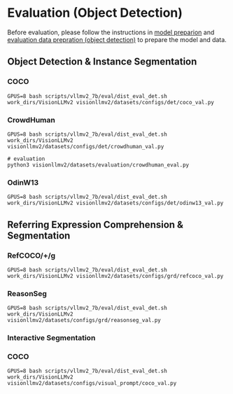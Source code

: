 # Evaluation (Object Detection)


Before evaluation, please follow the instructions in [model preparion](./model.md) and [evaluation data prepration (object detection)](./data_det.md) to prepare the model and data.

## Object Detection & Instance Segmentation

### COCO

```
GPUS=8 bash scripts/vllmv2_7b/eval/dist_eval_det.sh work_dirs/VisionLLMv2 visionllmv2/datasets/configs/det/coco_val.py
```

### CrowdHuman

```
GPUS=8 bash scripts/vllmv2_7b/eval/dist_eval_det.sh work_dirs/VisionLLMv2 visionllmv2/datasets/configs/det/crowdhuman_val.py

# evaluation
python3 visionllmv2/datasets/evaluation/crowdhuman_eval.py
```


### OdinW13

```
GPUS=8 bash scripts/vllmv2_7b/eval/dist_eval_det.sh work_dirs/VisionLLMv2 visionllmv2/datasets/configs/det/odinw13_val.py
```


## Referring Expression Comprehension & Segmentation

### RefCOCO/+/g

```
GPUS=8 bash scripts/vllmv2_7b/eval/dist_eval_det.sh work_dirs/VisionLLMv2 visionllmv2/datasets/configs/grd/refcoco_val.py
```

### ReasonSeg

```
GPUS=8 bash scripts/vllmv2_7b/eval/dist_eval_det.sh work_dirs/VisionLLMv2 visionllmv2/datasets/configs/grd/reasonseg_val.py
```


### Interactive Segmentation

### COCO

```
GPUS=8 bash scripts/vllmv2_7b/eval/dist_eval_det.sh work_dirs/VisionLLMv2 visionllmv2/datasets/configs/visual_prompt/coco_val.py
```
